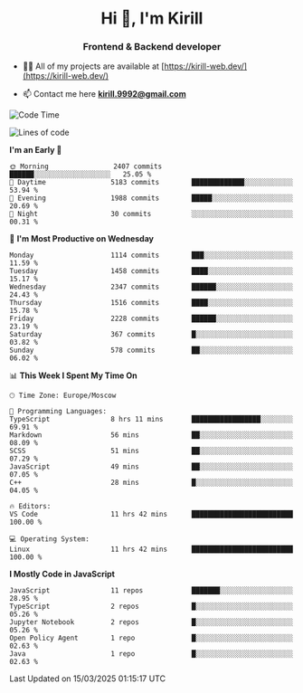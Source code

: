 <h1 align="center">Hi 👋, I'm Kirill</h1>
<h3 align="center">Frontend & Backend developer</h3>

- 👨‍💻 All of my projects are available at [https://kirill-web.dev/](https://kirill-web.dev/)

- 📫 Contact me here **kirill.9992@gmail.com**











<!--START_SECTION:waka-->
![Code Time](http://img.shields.io/badge/Code%20Time-2%2C166%20hrs%2027%20mins-blue)

![Lines of code](https://img.shields.io/badge/From%20Hello%20World%20I%27ve%20Written-5.5%20million%20lines%20of%20code-blue)

**I'm an Early 🐤** 

```text
🌞 Morning                2407 commits        ██████░░░░░░░░░░░░░░░░░░░   25.05 % 
🌆 Daytime                5183 commits        █████████████░░░░░░░░░░░░   53.94 % 
🌃 Evening                1988 commits        █████░░░░░░░░░░░░░░░░░░░░   20.69 % 
🌙 Night                  30 commits          ░░░░░░░░░░░░░░░░░░░░░░░░░   00.31 % 
```
📅 **I'm Most Productive on Wednesday** 

```text
Monday                   1114 commits        ███░░░░░░░░░░░░░░░░░░░░░░   11.59 % 
Tuesday                  1458 commits        ████░░░░░░░░░░░░░░░░░░░░░   15.17 % 
Wednesday                2347 commits        ██████░░░░░░░░░░░░░░░░░░░   24.43 % 
Thursday                 1516 commits        ████░░░░░░░░░░░░░░░░░░░░░   15.78 % 
Friday                   2228 commits        ██████░░░░░░░░░░░░░░░░░░░   23.19 % 
Saturday                 367 commits         █░░░░░░░░░░░░░░░░░░░░░░░░   03.82 % 
Sunday                   578 commits         ██░░░░░░░░░░░░░░░░░░░░░░░   06.02 % 
```


📊 **This Week I Spent My Time On** 

```text
🕑︎ Time Zone: Europe/Moscow

💬 Programming Languages: 
TypeScript               8 hrs 11 mins       █████████████████░░░░░░░░   69.91 % 
Markdown                 56 mins             ██░░░░░░░░░░░░░░░░░░░░░░░   08.09 % 
SCSS                     51 mins             ██░░░░░░░░░░░░░░░░░░░░░░░   07.29 % 
JavaScript               49 mins             ██░░░░░░░░░░░░░░░░░░░░░░░   07.05 % 
C++                      28 mins             █░░░░░░░░░░░░░░░░░░░░░░░░   04.05 % 

🔥 Editors: 
VS Code                  11 hrs 42 mins      █████████████████████████   100.00 % 

💻 Operating System: 
Linux                    11 hrs 42 mins      █████████████████████████   100.00 % 
```

**I Mostly Code in JavaScript** 

```text
JavaScript               11 repos            ███████░░░░░░░░░░░░░░░░░░   28.95 % 
TypeScript               2 repos             █░░░░░░░░░░░░░░░░░░░░░░░░   05.26 % 
Jupyter Notebook         2 repos             █░░░░░░░░░░░░░░░░░░░░░░░░   05.26 % 
Open Policy Agent        1 repo              █░░░░░░░░░░░░░░░░░░░░░░░░   02.63 % 
Java                     1 repo              █░░░░░░░░░░░░░░░░░░░░░░░░   02.63 % 
```




 Last Updated on 15/03/2025 01:15:17 UTC
<!--END_SECTION:waka-->

